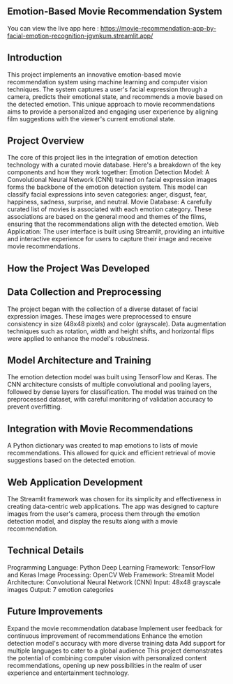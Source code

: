 ## Emotion-Based Movie Recommendation System
You can view the live app here : https://movie-recommendation-app-by-facial-emotion-recognition-jgvnkum.streamlit.app/

## Introduction
This project implements an innovative emotion-based movie recommendation system using machine learning and computer vision techniques. The system captures a user's facial expression through a camera, predicts their emotional state, and recommends a movie based on the detected emotion. This unique approach to movie recommendations aims to provide a personalized and engaging user experience by aligning film suggestions with the viewer's current emotional state.
## Project Overview
The core of this project lies in the integration of emotion detection technology with a curated movie database. Here's a breakdown of the key components and how they work together:
Emotion Detection Model: A Convolutional Neural Network (CNN) trained on facial expression images forms the backbone of the emotion detection system. This model can classify facial expressions into seven categories: anger, disgust, fear, happiness, sadness, surprise, and neutral.
Movie Database: A carefully curated list of movies is associated with each emotion category. These associations are based on the general mood and themes of the films, ensuring that the recommendations align with the detected emotion.
Web Application: The user interface is built using Streamlit, providing an intuitive and interactive experience for users to capture their image and receive movie recommendations.
## How the Project Was Developed
## Data Collection and Preprocessing
The project began with the collection of a diverse dataset of facial expression images. These images were preprocessed to ensure consistency in size (48x48 pixels) and color (grayscale). Data augmentation techniques such as rotation, width and height shifts, and horizontal flips were applied to enhance the model's robustness.
## Model Architecture and Training
The emotion detection model was built using TensorFlow and Keras. The CNN architecture consists of multiple convolutional and pooling layers, followed by dense layers for classification. The model was trained on the preprocessed dataset, with careful monitoring of validation accuracy to prevent overfitting.
## Integration with Movie Recommendations
A Python dictionary was created to map emotions to lists of movie recommendations. This allowed for quick and efficient retrieval of movie suggestions based on the detected emotion.
## Web Application Development
The Streamlit framework was chosen for its simplicity and effectiveness in creating data-centric web applications. The app was designed to capture images from the user's camera, process them through the emotion detection model, and display the results along with a movie recommendation.

## Technical Details
Programming Language: Python
Deep Learning Framework: TensorFlow and Keras
Image Processing: OpenCV
Web Framework: Streamlit
Model Architecture: Convolutional Neural Network (CNN)
Input: 48x48 grayscale images
Output: 7 emotion categories
## Future Improvements
Expand the movie recommendation database
Implement user feedback for continuous improvement of recommendations
Enhance the emotion detection model's accuracy with more diverse training data
Add support for multiple languages to cater to a global audience
This project demonstrates the potential of combining computer vision with personalized content recommendations, opening up new possibilities in the realm of user experience and entertainment technology.
